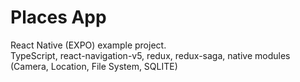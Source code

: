 # Places App
React Native (EXPO) example project.\
TypeScript, react-navigation-v5, redux, redux-saga, native modules (Camera, Location, File System, SQLITE)

